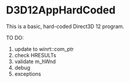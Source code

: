 # D3D12AppHardCoded
This is a basic, hard-coded Direct3D 12 program.

TO DO:

1. update to winrt::com_ptr
2. check HRESULTs
3. validate m_hWnd
4. debug
5. exceptions
